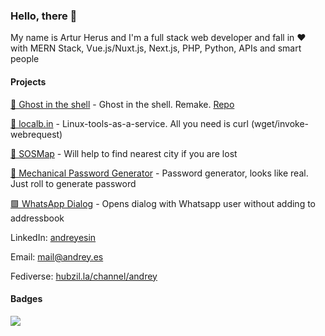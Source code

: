 ### Hello, there 👋

My name is Artur Herus and I'm a full stack web developer and fall in :heart: with MERN Stack, Vue.js/Nuxt.js, Next.js, PHP, Python, APIs and smart people

#### Projects
[👻 Ghost in the shell](https://in.theshell.xyz) - Ghost in the shell. Remake. [Repo](https://github.com/artur-herus/intheshell)

[🔧 localb.in](https://localb.in) - Linux-tools-as-a-service. All you need is curl (wget/invoke-webrequest)

[📍 SOSMap](http://sosmap.2big.cc/) - Will help to find nearest city if you are lost

[🔑 Mechanical Password Generator](https://mpg.2big.cc/) - Password generator, looks like real. Just roll to generate password

[🟩 WhatsApp Dialog](http://2big.cc/wa) - Opens dialog with Whatsapp user without adding to addressbook




LinkedIn: [andreyesin](https://linkedin.com/in/andreyesin)

Email: [mail@andrey.es](mailto:mail@andrey.es)

Fediverse: [hubzil.la/channel/andrey](https://hubzil.la/channel/andrey)

#### Badges

![](https://komarev.com/ghpvc/?username=esin)
